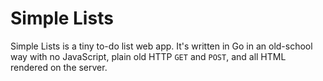 
# Simple Lists

Simple Lists is a tiny to-do list web app. It's written in Go in an old-school way with no JavaScript, plain old HTTP `GET` and `POST`, and all HTML rendered on the server.
